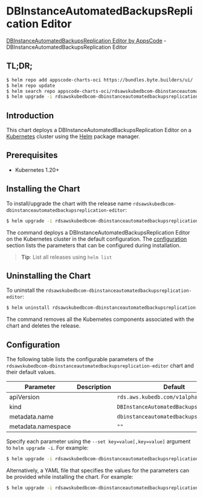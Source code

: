 # DBInstanceAutomatedBackupsReplication Editor

[DBInstanceAutomatedBackupsReplication Editor by AppsCode](https://appscode.com) - DBInstanceAutomatedBackupsReplication Editor

## TL;DR;

```bash
$ helm repo add appscode-charts-oci https://bundles.byte.builders/ui/
$ helm repo update
$ helm search repo appscode-charts-oci/rdsawskubedbcom-dbinstanceautomatedbackupsreplication-editor --version=v0.5.0
$ helm upgrade -i rdsawskubedbcom-dbinstanceautomatedbackupsreplication-editor appscode-charts-oci/rdsawskubedbcom-dbinstanceautomatedbackupsreplication-editor -n default --create-namespace --version=v0.5.0
```

## Introduction

This chart deploys a DBInstanceAutomatedBackupsReplication Editor on a [Kubernetes](http://kubernetes.io) cluster using the [Helm](https://helm.sh) package manager.

## Prerequisites

- Kubernetes 1.20+

## Installing the Chart

To install/upgrade the chart with the release name `rdsawskubedbcom-dbinstanceautomatedbackupsreplication-editor`:

```bash
$ helm upgrade -i rdsawskubedbcom-dbinstanceautomatedbackupsreplication-editor appscode-charts-oci/rdsawskubedbcom-dbinstanceautomatedbackupsreplication-editor -n default --create-namespace --version=v0.5.0
```

The command deploys a DBInstanceAutomatedBackupsReplication Editor on the Kubernetes cluster in the default configuration. The [configuration](#configuration) section lists the parameters that can be configured during installation.

> **Tip**: List all releases using `helm list`

## Uninstalling the Chart

To uninstall the `rdsawskubedbcom-dbinstanceautomatedbackupsreplication-editor`:

```bash
$ helm uninstall rdsawskubedbcom-dbinstanceautomatedbackupsreplication-editor -n default
```

The command removes all the Kubernetes components associated with the chart and deletes the release.

## Configuration

The following table lists the configurable parameters of the `rdsawskubedbcom-dbinstanceautomatedbackupsreplication-editor` chart and their default values.

|     Parameter      | Description |                      Default                       |
|--------------------|-------------|----------------------------------------------------|
| apiVersion         |             | <code>rds.aws.kubedb.com/v1alpha1</code>           |
| kind               |             | <code>DBInstanceAutomatedBackupsReplication</code> |
| metadata.name      |             | <code>dbinstanceautomatedbackupsreplication</code> |
| metadata.namespace |             | <code>""</code>                                    |


Specify each parameter using the `--set key=value[,key=value]` argument to `helm upgrade -i`. For example:

```bash
$ helm upgrade -i rdsawskubedbcom-dbinstanceautomatedbackupsreplication-editor appscode-charts-oci/rdsawskubedbcom-dbinstanceautomatedbackupsreplication-editor -n default --create-namespace --version=v0.5.0 --set apiVersion=rds.aws.kubedb.com/v1alpha1
```

Alternatively, a YAML file that specifies the values for the parameters can be provided while
installing the chart. For example:

```bash
$ helm upgrade -i rdsawskubedbcom-dbinstanceautomatedbackupsreplication-editor appscode-charts-oci/rdsawskubedbcom-dbinstanceautomatedbackupsreplication-editor -n default --create-namespace --version=v0.5.0 --values values.yaml
```
